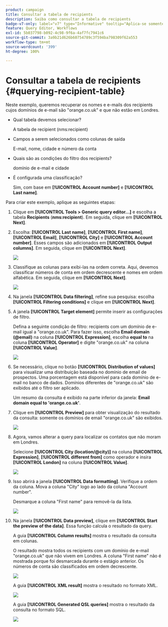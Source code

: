 ```yaml
---
product: campaign
title: Consultar a tabela de recipients
description: Saiba como consultar a tabela de recipients
badge-v7-only: label="v7" type="Informative" tooltip="Aplica-se somente ao Campaign Classic v7"
feature: Query Editor, Workflows
exl-id: 5b037798-b092-4c98-9f6a-4af7fc7941c6
source-git-commit: 3a9b21d626b60754789c3f594ba798309f62a553
workflow-type: tm+mt
source-wordcount: '399'
ht-degree: 100%

---
```


# Consultar a tabela de recipients {#querying-recipient-table}



Neste exemplo, queremos recuperar os nomes e e-mails dos recipients cujos domínios de e-mail são &quot;orange.co.uk&quot; e que não estão em Londres.

* Qual tabela devemos selecionar?

  A tabela de recipient (nms:recipient)

* Campos a serem selecionados como colunas de saída

  E-mail, nome, cidade e número da conta

* Quais são as condições do filtro dos recipients?

  domínio de e-mail e cidade

* É configurada uma classificação?

  Sim, com base em **[!UICONTROL Account number]** e **[!UICONTROL Last name]**.

Para criar este exemplo, aplique as seguintes etapas:

1. Clique em **[!UICONTROL Tools > Generic query editor...]** e escolha a tabela **Recipients** (**nms:recipient**). Em seguida, clique em **[!UICONTROL Next]**.
1. Escolha: **[!UICONTROL Last name]**, **[!UICONTROL First name]**, **[!UICONTROL Email]**, **[!UICONTROL City]** e **[!UICONTROL Account number]**. Esses campos são adicionados em **[!UICONTROL Output columns]**. Em seguida, clique em **[!UICONTROL Next]**.

   ![](assets/query_editor_03.png)

1. Classifique as colunas para exibi-las na ordem correta. Aqui, devemos classificar números de conta em ordem decrescente e nomes em ordem alfabética. Em seguida, clique em **[!UICONTROL Next]**.

   ![](assets/query_editor_04.png)

1. Na janela **[!UICONTROL Data filtering]**, refine sua pesquisa: escolha **[!UICONTROL Filtering conditions]** e clique em **[!UICONTROL Next]**.
1. A janela **[!UICONTROL Target element]** permite inserir as configurações de filtro.

   Defina a seguinte condição de filtro: recipients com um domínio de e-mail igual a &quot;orange.co.uk&quot;. Para fazer isso, escolha **Email domain (@email)** na coluna **[!UICONTROL Expression]**, escolha **equal to** na coluna **[!UICONTROL Operator]** e digite &quot;orange.co.uk&quot; na coluna **[!UICONTROL Value]**.

   ![](assets/query_editor_05.png)

1. Se necessário, clique no botão **[!UICONTROL Distribution of values]** para visualizar uma distribuição baseada no domínio de email de prospectos. Uma porcentagem está disponível para cada domínio de e-mail no banco de dados. Domínios diferentes de &quot;orange.co.uk&quot; são exibidos até o filtro ser aplicado.

   Um resumo da consulta é exibido na parte inferior da janela: **Email domain equal to &#39;orange.co.uk&#39;**.

1. Clique em **[!UICONTROL Preview]** para obter visualização do resultado da consulta: somente os domínios de email &quot;orange.co.uk&quot; são exibidos.

   ![](assets/query_editor_nveau_17.png)

1. Agora, vamos alterar a query para localizar os contatos que não moram em Londres.

   Selecione **[!UICONTROL City (location/@city)]** na coluna **[!UICONTROL Expression]**, **[!UICONTROL different from]** como operador e insira **[!UICONTROL London]** na coluna **[!UICONTROL Value]**.

   ![](assets/query_editor_08.png)

1. Isso abrirá a janela **[!UICONTROL Data formatting]**. Verifique a ordem da coluna. Mova a coluna &quot;City&quot; logo ao lado da coluna &quot;Account number&quot;.

   Desmarque a coluna &quot;First name&quot; para removê-la da lista.

   ![](assets/query_editor_nveau_15.png)

1. Na janela **[!UICONTROL Data preview]**, clique em **[!UICONTROL Start the preview of the data]**. Essa função calcula o resultado da query.

   A guia **[!UICONTROL Column results]** mostra o resultado da consulta em colunas.

   O resultado mostra todos os recipients com um domínio de e-mail &quot;orange.co.uk&quot; que não vivem em Londres. A coluna &quot;First name&quot; não é mostrada porque foi desmarcada durante o estágio anterior. Os números de conta são classificados em ordem decrescente.

   ![](assets/query_editor_nveau_12.png)

   A guia **[!UICONTROL XML result]** mostra o resultado no formato XML.

   ![](assets/query_editor_nveau_13.png)

   A guia **[!UICONTROL Generated QSL queries]** mostra o resultado da consulta no formato SQL.

   ![](assets/query_editor_nveau_14.png)
